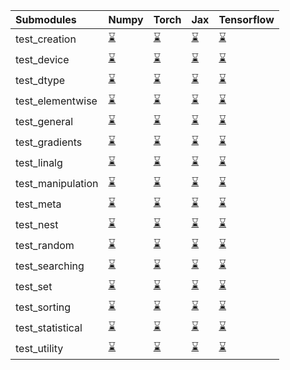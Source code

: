 | Submodules        | Numpy                                                                                                                           | Torch                                                                                                                           | Jax                                                                                                                             | Tensorflow                                                                                                                      |
|:------------------|:--------------------------------------------------------------------------------------------------------------------------------|:--------------------------------------------------------------------------------------------------------------------------------|:--------------------------------------------------------------------------------------------------------------------------------|:--------------------------------------------------------------------------------------------------------------------------------|
| test_creation     | <a href="https://github.com/unifyai/ivy/runs/7998911754?check_suite_focus=true" rel="noopener noreferrer" target="_blank">⌛</a> | <a href="https://github.com/unifyai/ivy/runs/7998914085?check_suite_focus=true" rel="noopener noreferrer" target="_blank">⌛</a> | <a href="https://github.com/unifyai/ivy/runs/7998916601?check_suite_focus=true" rel="noopener noreferrer" target="_blank">⌛</a> | <a href="https://github.com/unifyai/ivy/runs/7998919195?check_suite_focus=true" rel="noopener noreferrer" target="_blank">⌛</a> |
| test_device       | <a href="https://github.com/unifyai/ivy/runs/7998911937?check_suite_focus=true" rel="noopener noreferrer" target="_blank">⌛</a> | <a href="https://github.com/unifyai/ivy/runs/7998914199?check_suite_focus=true" rel="noopener noreferrer" target="_blank">⌛</a> | <a href="https://github.com/unifyai/ivy/runs/7998916729?check_suite_focus=true" rel="noopener noreferrer" target="_blank">⌛</a> | <a href="https://github.com/unifyai/ivy/runs/7998919316?check_suite_focus=true" rel="noopener noreferrer" target="_blank">⌛</a> |
| test_dtype        | <a href="https://github.com/unifyai/ivy/runs/7998912067?check_suite_focus=true" rel="noopener noreferrer" target="_blank">⌛</a> | <a href="https://github.com/unifyai/ivy/runs/7998914326?check_suite_focus=true" rel="noopener noreferrer" target="_blank">⌛</a> | <a href="https://github.com/unifyai/ivy/runs/7998916923?check_suite_focus=true" rel="noopener noreferrer" target="_blank">⌛</a> | <a href="https://github.com/unifyai/ivy/runs/7998919442?check_suite_focus=true" rel="noopener noreferrer" target="_blank">⌛</a> |
| test_elementwise  | <a href="https://github.com/unifyai/ivy/runs/7998912224?check_suite_focus=true" rel="noopener noreferrer" target="_blank">⌛</a> | <a href="https://github.com/unifyai/ivy/runs/7998914497?check_suite_focus=true" rel="noopener noreferrer" target="_blank">⌛</a> | <a href="https://github.com/unifyai/ivy/runs/7998917069?check_suite_focus=true" rel="noopener noreferrer" target="_blank">⌛</a> | <a href="https://github.com/unifyai/ivy/runs/7998919596?check_suite_focus=true" rel="noopener noreferrer" target="_blank">⌛</a> |
| test_general      | <a href="https://github.com/unifyai/ivy/runs/7998912361?check_suite_focus=true" rel="noopener noreferrer" target="_blank">⌛</a> | <a href="https://github.com/unifyai/ivy/runs/7998914667?check_suite_focus=true" rel="noopener noreferrer" target="_blank">⌛</a> | <a href="https://github.com/unifyai/ivy/runs/7998917242?check_suite_focus=true" rel="noopener noreferrer" target="_blank">⌛</a> | <a href="https://github.com/unifyai/ivy/runs/7998919763?check_suite_focus=true" rel="noopener noreferrer" target="_blank">⌛</a> |
| test_gradients    | <a href="https://github.com/unifyai/ivy/runs/7998912514?check_suite_focus=true" rel="noopener noreferrer" target="_blank">⌛</a> | <a href="https://github.com/unifyai/ivy/runs/7998914804?check_suite_focus=true" rel="noopener noreferrer" target="_blank">⌛</a> | <a href="https://github.com/unifyai/ivy/runs/7998917405?check_suite_focus=true" rel="noopener noreferrer" target="_blank">⌛</a> | <a href="https://github.com/unifyai/ivy/runs/7998919958?check_suite_focus=true" rel="noopener noreferrer" target="_blank">⌛</a> |
| test_linalg       | <a href="https://github.com/unifyai/ivy/runs/7998912629?check_suite_focus=true" rel="noopener noreferrer" target="_blank">⌛</a> | <a href="https://github.com/unifyai/ivy/runs/7998914930?check_suite_focus=true" rel="noopener noreferrer" target="_blank">⌛</a> | <a href="https://github.com/unifyai/ivy/runs/7998917564?check_suite_focus=true" rel="noopener noreferrer" target="_blank">⌛</a> | <a href="https://github.com/unifyai/ivy/runs/7998920101?check_suite_focus=true" rel="noopener noreferrer" target="_blank">⌛</a> |
| test_manipulation | <a href="https://github.com/unifyai/ivy/runs/7998912763?check_suite_focus=true" rel="noopener noreferrer" target="_blank">⌛</a> | <a href="https://github.com/unifyai/ivy/runs/7998915059?check_suite_focus=true" rel="noopener noreferrer" target="_blank">⌛</a> | <a href="https://github.com/unifyai/ivy/runs/7998917830?check_suite_focus=true" rel="noopener noreferrer" target="_blank">⌛</a> | <a href="https://github.com/unifyai/ivy/runs/7998920267?check_suite_focus=true" rel="noopener noreferrer" target="_blank">⌛</a> |
| test_meta         | <a href="https://github.com/unifyai/ivy/runs/7998912914?check_suite_focus=true" rel="noopener noreferrer" target="_blank">⌛</a> | <a href="https://github.com/unifyai/ivy/runs/7998915186?check_suite_focus=true" rel="noopener noreferrer" target="_blank">⌛</a> | <a href="https://github.com/unifyai/ivy/runs/7998918014?check_suite_focus=true" rel="noopener noreferrer" target="_blank">⌛</a> | <a href="https://github.com/unifyai/ivy/runs/7998920397?check_suite_focus=true" rel="noopener noreferrer" target="_blank">⌛</a> |
| test_nest         | <a href="https://github.com/unifyai/ivy/runs/7998913032?check_suite_focus=true" rel="noopener noreferrer" target="_blank">⌛</a> | <a href="https://github.com/unifyai/ivy/runs/7998915342?check_suite_focus=true" rel="noopener noreferrer" target="_blank">⌛</a> | <a href="https://github.com/unifyai/ivy/runs/7998918263?check_suite_focus=true" rel="noopener noreferrer" target="_blank">⌛</a> | <a href="https://github.com/unifyai/ivy/runs/7998920591?check_suite_focus=true" rel="noopener noreferrer" target="_blank">⌛</a> |
| test_random       | <a href="https://github.com/unifyai/ivy/runs/7998913143?check_suite_focus=true" rel="noopener noreferrer" target="_blank">⌛</a> | <a href="https://github.com/unifyai/ivy/runs/7998915692?check_suite_focus=true" rel="noopener noreferrer" target="_blank">⌛</a> | <a href="https://github.com/unifyai/ivy/runs/7998918441?check_suite_focus=true" rel="noopener noreferrer" target="_blank">⌛</a> | <a href="https://github.com/unifyai/ivy/runs/7998920709?check_suite_focus=true" rel="noopener noreferrer" target="_blank">⌛</a> |
| test_searching    | <a href="https://github.com/unifyai/ivy/runs/7998913255?check_suite_focus=true" rel="noopener noreferrer" target="_blank">⌛</a> | <a href="https://github.com/unifyai/ivy/runs/7998915877?check_suite_focus=true" rel="noopener noreferrer" target="_blank">⌛</a> | <a href="https://github.com/unifyai/ivy/runs/7998918583?check_suite_focus=true" rel="noopener noreferrer" target="_blank">⌛</a> | <a href="https://github.com/unifyai/ivy/runs/7998920852?check_suite_focus=true" rel="noopener noreferrer" target="_blank">⌛</a> |
| test_set          | <a href="https://github.com/unifyai/ivy/runs/7998913455?check_suite_focus=true" rel="noopener noreferrer" target="_blank">⌛</a> | <a href="https://github.com/unifyai/ivy/runs/7998916037?check_suite_focus=true" rel="noopener noreferrer" target="_blank">⌛</a> | <a href="https://github.com/unifyai/ivy/runs/7998918713?check_suite_focus=true" rel="noopener noreferrer" target="_blank">⌛</a> | <a href="https://github.com/unifyai/ivy/runs/7998920999?check_suite_focus=true" rel="noopener noreferrer" target="_blank">⌛</a> |
| test_sorting      | <a href="https://github.com/unifyai/ivy/runs/7998913698?check_suite_focus=true" rel="noopener noreferrer" target="_blank">⌛</a> | <a href="https://github.com/unifyai/ivy/runs/7998916165?check_suite_focus=true" rel="noopener noreferrer" target="_blank">⌛</a> | <a href="https://github.com/unifyai/ivy/runs/7998918833?check_suite_focus=true" rel="noopener noreferrer" target="_blank">⌛</a> | <a href="https://github.com/unifyai/ivy/runs/7998921265?check_suite_focus=true" rel="noopener noreferrer" target="_blank">⌛</a> |
| test_statistical  | <a href="https://github.com/unifyai/ivy/runs/7998913808?check_suite_focus=true" rel="noopener noreferrer" target="_blank">⌛</a> | <a href="https://github.com/unifyai/ivy/runs/7998916338?check_suite_focus=true" rel="noopener noreferrer" target="_blank">⌛</a> | <a href="https://github.com/unifyai/ivy/runs/7998918980?check_suite_focus=true" rel="noopener noreferrer" target="_blank">⌛</a> | <a href="https://github.com/unifyai/ivy/runs/7998921387?check_suite_focus=true" rel="noopener noreferrer" target="_blank">⌛</a> |
| test_utility      | <a href="https://github.com/unifyai/ivy/runs/7998913935?check_suite_focus=true" rel="noopener noreferrer" target="_blank">⌛</a> | <a href="https://github.com/unifyai/ivy/runs/7998916472?check_suite_focus=true" rel="noopener noreferrer" target="_blank">⌛</a> | <a href="https://github.com/unifyai/ivy/runs/7998919085?check_suite_focus=true" rel="noopener noreferrer" target="_blank">⌛</a> | <a href="https://github.com/unifyai/ivy/runs/7998921538?check_suite_focus=true" rel="noopener noreferrer" target="_blank">⌛</a> |